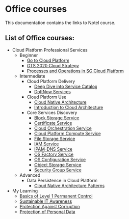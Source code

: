 # Office courses

This documentation contains the links to Nptel course.

## List of Office courses:

*  Cloud Platform Professional Services
    *   Beginner
        *   [Go to Cloud Platform](cloudPlatformProfessionalServices/beginner/goToCloudPlatform.md)
        *   [GTS 2020 Cloud Strategy](cloudPlatformProfessionalServices/beginner/gts2020CloudStrategy.md)
        *   [Processes and Operations in SG Cloud Platform](cloudPlatformProfessionalServices/beginner/processesAndOperationsInSG.md)
    *   Intermediate
        *   Cloud Platform Delivery
            *   [Deep Dive into Service Catalog](cloudPlatformProfessionalServices/intermediate/cloudPlatformDelivery/deepDiveIntoServiceCatalog.md)
            *   [DoItNow Services](cloudPlatformProfessionalServices/intermediate/cloudPlatformDelivery/doItNowService.md)
        *   Cloud Platform Use
            *   [Cloud Native Architecture](cloudPlatformProfessionalServices/intermediate/cloudPlatformUse/cloudNativeArchitecture.md)
            *   [Introduction to Cloud Architecture](cloudPlatformProfessionalServices/intermediate/cloudPlatformUse/introductionToCloudArchitecture.md)
        *   Core Services Discovery
            *   [Block Storage Service](cloudPlatformProfessionalServices/intermediate/coreServicesDiscovery/blockStorageService.md)
            *   [Certificate Service](cloudPlatformProfessionalServices/intermediate/coreServicesDiscovery/certificateService.md)
            *   [Cloud Orchestration Service](cloudPlatformProfessionalServices/intermediate/coreServicesDiscovery/cloudOrchestrationService.md)
            *   [Cloud Platform Compute Service](cloudPlatformProfessionalServices/intermediate/coreServicesDiscovery/cloudPlatformComputeService.md)
            *   [File Storage Service](cloudPlatformProfessionalServices/intermediate/coreServicesDiscovery/fileStorageService.md)
            *   [IAM Service](cloudPlatformProfessionalServices/intermediate/coreServicesDiscovery/IAMService.md)
            *   [IPAM-DNS Service](cloudPlatformProfessionalServices/intermediate/coreServicesDiscovery/IPAM_DNSService.md)
            *   [OS Factory Service](cloudPlatformProfessionalServices/intermediate/coreServicesDiscovery/OSFactoryService.md)
            *   [OS Configuration Service](cloudPlatformProfessionalServices/intermediate/coreServicesDiscovery/OSConfigurationService.md)
            *   [Object Storage Service](cloudPlatformProfessionalServices/intermediate/coreServicesDiscovery/objectStorageService.md)
            *   [Security Group Service](cloudPlatformProfessionalServices/intermediate/coreServicesDiscovery/securityGroupService.md)
    *   Advanced
        *   Data Persistence in Cloud Platform
            *   [Cloud Native Architecture Patterns](cloudPlatformProfessionalServices/advanced/dataPersistenceInCloudPlatform/cloudNativeArchitecturesPatterns.md)
*   My Learning
    *   [Basics of Level 1 Permanent Control](myLearning/bascisOfLevel1PermanentControl.md)
    *   [Sustainable IT Awareness](myLearning/sustainableITAwareness.md)
    *   [Protection Against Corruption](myLearning/fightAgainstCorruption.md)
    *   [Protection of Personal Data](myLearning/protectionOfPersonalData.md)
